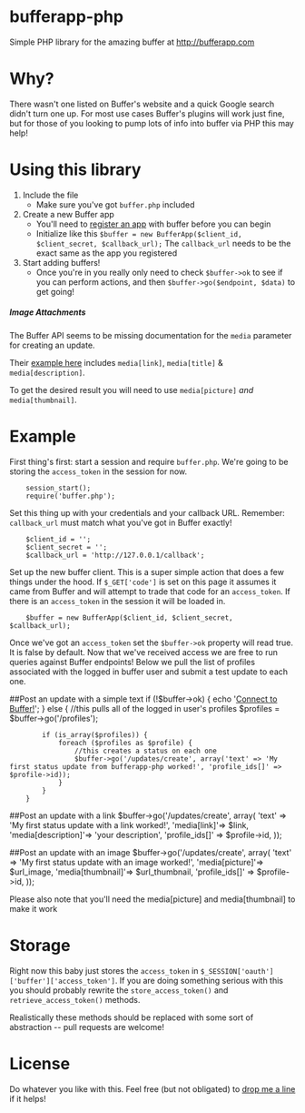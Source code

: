bufferapp-php
=============

Simple PHP library for the amazing buffer at http://bufferapp.com

# Why?

There wasn't one listed on Buffer's website and a quick Google search didn't turn one up. For most use cases Buffer's plugins will work just fine, but for those of you looking to pump lots of info into buffer via PHP this may help!

# Using this library

1. Include the file
	- Make sure you've got `buffer.php` included
2. Create a new Buffer app
	- You'll need to [register an app](http://bufferapp.com/developers/api) with buffer before you can begin
	- Initialize like this `$buffer = new BufferApp($client_id, $client_secret, $callback_url);` The `callback_url` needs to be the exact same as the app you registered
3. Start adding buffers!
	- Once you're in you really only need to check `$buffer->ok` to see if you can perform actions, and then `$buffer->go($endpoint, $data)` to get going!
	
##### Image Attachments

The Buffer API seems to be missing documentation for the `media` parameter for creating an update.

Their [example here](http://bufferapp.com/developers/api/updates#updatescreate) includes `media[link]`, `media[title]` & `media[description]`.

To get the desired result you will need to use `media[picture]` _and_ `media[thumbnail]`.


		
# Example

First thing's first: start a session and require `buffer.php`. We're going to be storing the `access_token` in the session for now.

		session_start();
		require('buffer.php');

Set this thing up with your credentials and your callback URL. Remember: `callback_url` must match what you've got in Buffer exactly!

		$client_id = '';
		$client_secret = '';
		$callback_url = 'http://127.0.0.1/callback';

Set up the new buffer client. This is a super simple action that does a few things under the hood.
If `$_GET['code']` is set on this page it assumes it came from Buffer and will attempt to trade that code for an `access_token`. If there is an `access_token` in the session it will be loaded in.

		$buffer = new BufferApp($client_id, $client_secret, $callback_url);

Once we've got an `access_token` set the `$buffer->ok` property will read true. It is false by default. 
Now that we've received access we are free to run queries against Buffer endpoints! Below we pull the list of profiles associated with the logged in buffer user and submit a test update to each one.

##Post an update with a simple text
		if (!$buffer->ok) {
			echo '<a href="' . $buffer->get_login_url() . '">Connect to Buffer!</a>';
		} else {
			//this pulls all of the logged in user's profiles
			$profiles = $buffer->go('/profiles');
			
			if (is_array($profiles)) {
				foreach ($profiles as $profile) {
					//this creates a status on each one
					$buffer->go('/updates/create', array('text' => 'My first status update from bufferapp-php worked!', 'profile_ids[]' => $profile->id));
				}
			}
		}

##Post an update with a link
	$buffer->go('/updates/create', 
		array(
			'text' => 'My first status update with a link worked!', 
			'media[link]'=>  $link,
			'media[description]'=>  'your description',
			'profile_ids[]' => $profile->id,
		));

##Post an update with an image
	$buffer->go('/updates/create', 
		array(
			'text' => 'My first status update with an image worked!', 
			'media[picture]'=>  $url_image,
			'media[thumbnail]'=>  $url_thumbnail,
			'profile_ids[]' => $profile->id,
		));

Please also note that you'll need the media[picture] and media[thumbnail] to make it work

# Storage

Right now this baby just stores the `access_token` in `$_SESSION['oauth']['buffer']['access_token']`. If you are doing something serious with this you should probably rewrite the `store_access_token()` and `retrieve_access_token()` methods.

Realistically these methods should be replaced with some sort of abstraction -- pull requests are welcome!

# License

Do whatever you like with this. Feel free (but not obligated) to [drop me a line](http://kevin.fm) if it helps!
